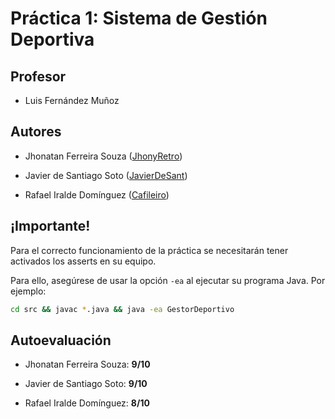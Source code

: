# Práctica 1: Sistema de Gestión Deportiva

## Profesor

- Luis Fernández Muñoz

## Autores

- Jhonatan Ferreira Souza ([JhonyRetro](https://github.com/JhonyRetro))

- Javier de Santiago Soto ([JavierDeSant](https://github.com/javierdesant))

- Rafael Iralde Domínguez ([Cafileiro](https://github.com/Cafileiro))

## ¡Importante!

Para el correcto funcionamiento de la práctica se necesitarán tener activados los asserts en su equipo.

Para ello, asegúrese de usar la opción `-ea` al ejecutar su programa Java. Por ejemplo:

```sh
cd src && javac *.java && java -ea GestorDeportivo
```

## Autoevaluación

- Jhonatan Ferreira Souza: **9/10**

- Javier de Santiago Soto:  **9/10**

- Rafael Iralde Domínguez:  **8/10**
